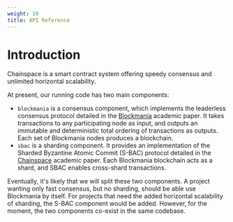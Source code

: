 ```yaml
---
weight: 10
title: API Reference
---
```


# Introduction

Chainspace is a smart contract system offering speedy consensus and unlimited horizontal scalability.

At present, our running code has two main components:

* `blockmania` is a consensus component, which implements the leaderless consensus protocol detailed in the [Blockmania](https://arxiv.org/abs/1809.01620) academic paper. It takes transactions to any participating node as input, and outputs an immutable and deterministic total ordering of transactions as outputs. Each set of Blockmania nodes produces a blockchain.
* `sbac` is a sharding component. It provides an implementation of the Sharded Byzantine Atomic Commit (S-BAC) protocol detailed in the [Chainspace](https://arxiv.org/abs/1708.03778) academic paper. Each Blockmania blockchain acts as a shard, and SBAC enables cross-shard transactions.

Eventually, it's likely that we will split these two components. A project wanting only fast consensus, but no sharding, should be able use Blockmania by itself. For projects that need the added horizontal scalability of sharding, the S-BAC component would be added. However, for the moment, the two components co-exist in the same codebase.
